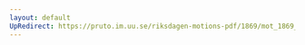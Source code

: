 ```yaml
---
layout: default
UpRedirect: https://pruto.im.uu.se/riksdagen-motions-pdf/1869/mot_1869__ak__17.pdf
---
```

